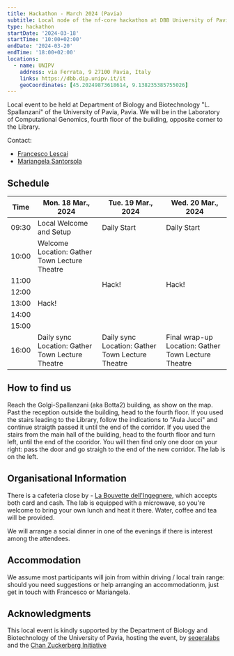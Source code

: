 ```yaml
---
title: Hackathon - March 2024 (Pavia)
subtitle: Local node of the nf-core hackathon at DBB University of Pavia, Pavia.
type: hackathon
startDate: '2024-03-18'
startTime: '10:00+02:00'
endDate: '2024-03-20'
endTime: '18:00+02:00'
locations:
  - name: UNIPV
    address: via Ferrata, 9 27100 Pavia, Italy
    links: https://dbb.dip.unipv.it/it
    geoCoordinates: [45.20249873618614, 9.138235385755026]
---
```


Local event to be held at Department of Biology and Biotechnology "L. Spallanzani" of the University of Pavia, Pavia. We will be in the Laboratory of Computational Genomics, fourth floor of the building, opposite corner to the Library.

Contact:

- [<i class="fab fa-slack"></i> Francesco Lescai](https://nfcore.slack.com/team/UT486V1V1)
- [<i class="fab fa-slack"></i> Mariangela Santorsola](https://nfcore.slack.com/team/U04501R6BLL)

## Schedule

<div class="table-responsive">
    <table class="table table-hover table-sm table-bordered">
        <thead>
            <tr>
                <th>Time</th>
                <th>Mon. 18 Mar., 2024</th>
                <th>Tue. 19 Mar., 2024</th>
                <th>Wed. 20 Mar., 2024</th>
            </tr>
            </thead>
            <tbody>
            <tr>
                <td data-timestamp="1710750600000" data-timeformat="HH:mm z">09:30</td>
                <td background-color:navy; rowspan="1">Local Welcome and Setup</td>
                <td background-color:navy; rowspan="1">Daily Start</td>
                <td background-color:navy; rowspan="1">Daily Start</td>
            </tr>
                <td data-timestamp="1710752400000" data-timeformat="HH:mm z">10:00</td>
                <td>Welcome<br>Location: Gather Town Lecture Theatre</td>
                <td rowspan="6">Hack!</td>
                <td rowspan="6">Hack!</td>
            </tr>
            <tr>
                <td data-timestamp="171075600" data-timeformat="HH:mm z">11:00</td>
                <td rowspan="5">Hack!</td>
            </tr>
            <tr>
                <td data-timestamp="1710759600" data-timeformat="HH:mm z">12:00</td>
            </tr>
            <tr>
                <td data-timestamp="1710763200" data-timeformat="HH:mm z">13:00</td>
            </tr>
            <tr>
                <td data-timestamp="1710766800" data-timeformat="HH:mm z">14:00</td>
            </tr>
            <tr>
                <td data-timestamp="1710770400" data-timeformat="HH:mm z">15:00</td>
            </tr>
            <tr>
                <td data-timestamp="1710774000"  data-timeformat="HH:mm z">16:00</td>
                <td>Daily sync<br>Location: Gather Town Lecture Theatre</td>
                <td>Daily sync<br>Location: Gather Town Lecture Theatre</td>
                <td>Final wrap-up<br>Location: Gather Town Lecture Theatre</td>
            </tr>
        </tbody>
    </table>
</div>

## How to find us

Reach the Golgi-Spallanzani (aka Botta2) building, as show on the map. Past the reception outside the building, head to the fourth floor. If you used the stairs leading to the Library, follow the indications to "Aula Jucci" and continue straigth passed it until the end of the corridor.
If you used the stairs from the main hall of the building, head to the fourth floor and turn left, until the end of the cooridor.
You will then find only one door on your right: pass the door and go straigh to the end of the new corridor. The lab is on the left.

## Organisational Information

There is a cafeteria close by - [La Bouvette dell'Ingegnere](https://www.instagram.com/labouvetteunipv/), which accepts both card and cash.
The lab is equipped with a microwave, so you're welcome to bring your own lunch and heat it there.
Water, coffee and tea will be provided.

We will arrange a social dinner in one of the evenings if there is interest among the attendees.

## Accommodation

We assume most participants will join from within driving / local train range: should you need suggestions or help arranging an accommodationm, just get in touch with Francesco or Mariangela.

## Acknowledgments

This local event is kindly supported by the Department of Biology and Biotechnology of the University of Pavia, hosting the event, by [seqeralabs](https://seqera.io) and the [Chan Zuckerberg Initiative](https://chanzuckerberg.com)
